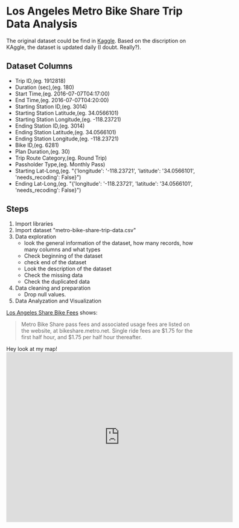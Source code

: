 # Los Angeles Metro Bike Share Trip Data Analysis

The original dataset could be find in [Kaggle](https://www.kaggle.com/cityofLA/los-angeles-metro-bike-share-trip-data). Based on the discription on KAggle, the dataset is updated daily (I doubt. Really?).

## Dataset Columns

- Trip ID,(eg. 1912818)
- Duration (sec),(eg. 180)
- Start Time,(eg. 2016-07-07T04:17:00)
- End Time,(eg. 2016-07-07T04:20:00)
- Starting Station ID,(eg. 3014)
- Starting Station Latitude,(eg. 34.0566101)
- Starting Station Longitude,(eg. -118.23721)
- Ending Station ID,(eg. 3014)
- Ending Station Latitude,(eg. 34.0566101)
- Ending Station Longitude,(eg. -118.23721)
- Bike ID,(eg. 6281)
- Plan Duration,(eg. 30)
- Trip Route Category,(eg. Round Trip)
- Passholder Type,(eg. Monthly Pass)
- Starting Lat-Long,(eg. "{'longitude': '-118.23721', 'latitude': '34.0566101', 'needs_recoding': False}")
- Ending Lat-Long,(eg. "{'longitude': '-118.23721', 'latitude': '34.0566101', 'needs_recoding': False}")

## Steps

1. Import libraries
2. Import dataset "metro-bike-share-trip-data.csv"
3. Data exploration
	* look the general information of the dataset, how many records, how many columns and what types 
	* Check beginning of the dataset
	* check end of the dataset
	* Look the description of the dataset
	* Check the missing data
	* Check the duplicated data
4. Data cleaning and preparation
	* Drop null values.
5. Data Analyzation and Visualization

[Los Angeles Share Bike Fees](https://bikeshare.metro.net/user-agreement/) shows:
> Metro Bike Share pass fees and associated usage fees are listed on the website, at bikeshare.metro.net. Single ride fees are $1.75 for the first half hour, and $1.75 per half hour thereafter.

<p>
Hey look at my map!
<iframe src="https://www.google.com/maps/embed/v1/view?key=AIzaSyA6V569KZ4lx97ZgygX3gSmnbDQmCbHkMg&center=34.0566101,-118.23721&zoom=19&maptype=satellite" width="600" height="450" frameborder="0" style="border:0" allowfullscreen></iframe>
</p>